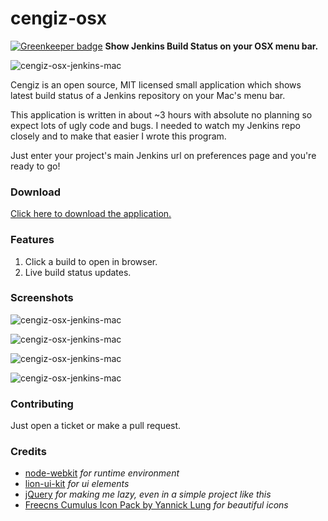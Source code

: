 # cengiz-osx 

[![Greenkeeper badge](https://badges.greenkeeper.io/ubenzer/cengiz-osx.svg)](https://greenkeeper.io/)
**Show Jenkins Build Status on your OSX menu bar.**

![cengiz-osx-jenkins-mac](https://ubenzer.github.io/cengiz-osx/screenshots/menu-icon.png) 

Cengiz is an open source, MIT licensed small application which shows latest build status of a Jenkins repository on
your Mac's menu bar.

This application is written in about ~3 hours with absolute no planning so expect lots of ugly code and bugs.
I needed to watch my Jenkins repo closely and to make that easier I wrote this program.
 
Just enter your project's main Jenkins url on preferences page and you're ready to go!

### Download
[Click here to download the application.](https://github.com/ubenzer/cengiz-osx/releases/download/v0.1.0/cengiz-osx-0.1.0.zip)

### Features
1. Click a build to open in browser.
2. Live build status updates.

### Screenshots

![cengiz-osx-jenkins-mac](https://ubenzer.github.io/cengiz-osx/screenshots/launcher.png)

![cengiz-osx-jenkins-mac](https://ubenzer.github.io/cengiz-osx/screenshots/status-list.png)

![cengiz-osx-jenkins-mac](https://ubenzer.github.io/cengiz-osx/screenshots/internet-gone.png)

![cengiz-osx-jenkins-mac](https://ubenzer.github.io/cengiz-osx/screenshots/preferences.png)

### Contributing
Just open a ticket or make a pull request.

### Credits
* [node-webkit](https://github.com/rogerwang/node-webkit) *for runtime environment*
* [lion-ui-kit](https://sakamies.github.io/Lion-CSS-UI-Kit/) *for ui elements*
* [jQuery](https://jquery.com/) *for making me lazy, even in a simple project like this*
* [Freecns Cumulus Icon Pack by Yannick Lung](https://dribbble.com/Yanlu) *for beautiful icons*





